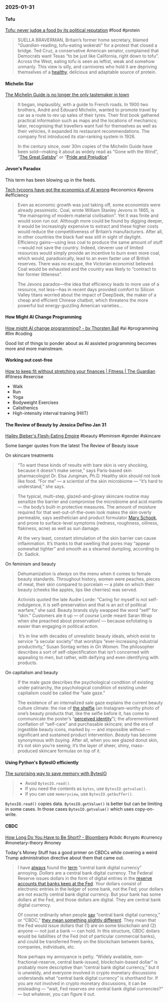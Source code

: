 ### 2025-01-31
#### Tofu
[Tofu: never judge a food by its political reputation](https://www.economist.com/culture/2025/01/27/tofu-never-judge-a-food-by-its-political-reputation) #food #protein

> SUELLA BRAVERMAN, Britain’s former home secretary, blamed “_Guardian_-reading, tofu-eating wokerati” for a protest that closed a bridge. Ted Cruz, a conservative American senator, complained that Democrats want Texas “to be just like California, right down to tofu”. Across the West, eating tofu is seen as leftist, weak and somehow unmanly. This view is silly, and carnivores who hold it are depriving themselves of a [healthy](https://www.economist.com/christmas-specials/2022/12/20/how-food-affects-the-mind-as-well-as-the-body), delicious and adaptable source of protein.
#### Michelin Star
[The Michelin Guide is no longer the only tastemaker in town](https://www.economist.com/culture/2025/01/30/the-michelin-guide-is-no-longer-the-only-tastemaker-in-town)

> It began, implausibly, with a guide to French roads. In 1900 two brothers, André and Édouard Michelin, wanted to promote travel by car as a route to rev up sales of their tyres. Their first book gathered practical information such as maps and the locations of mechanics; later, recognising that travellers want fuel for themselves as well as their vehicles, it expanded its restaurant recommendations. The company first introduced its star-ranking system in 1926.
> 
> In the century since, over 30m copies of the Michelin Guide have been sold—making it about as widely read as “Gone with the Wind”, “[The Great Gatsby](https://www.economist.com/prospero/2011/09/30/the-book-of-illusion)” or “[Pride and Prejudice](https://www.economist.com/books-and-arts/2020/06/27/the-bbcs-pride-and-prejudice-is-a-lockdown-delight)”.

#### Jevon's Paradox
This term has been blowing up in the feeds.

[Tech tycoons have got the economics of AI wrong](https://www.economist.com/finance-and-economics/2025/01/30/tech-tycoons-have-got-the-economics-of-ai-wrong) #economics #jevons #efficiency

> Even as economic growth was just taking off, some economists were already pessimistic. Coal, wrote William Stanley Jevons in 1865, is “the mainspring of modern material civilisation”. Yet it was finite and would soon run out. Although more could be found by digging deeper, it would be increasingly expensive to extract and these higher costs would reduce the competitiveness of Britain’s manufacturers. After all, in other countries the black fuel was still in sight of daylight. Efficiency gains—using less coal to produce the same amount of stuff—would not save the country. Indeed, cleverer use of limited resources would simply provide an incentive to burn even more coal, which would, paradoxically, lead to an even faster use of British reserves. There was no escape, the Victorian economist believed. Coal would be exhausted and the country was likely to “contract to her former littleness”.
>
> The Jevons paradox—the idea that efficiency leads to more use of a resource, not less—has in recent days provided comfort to Silicon Valley titans worried about the impact of DeepSeek, the maker of a cheap and efficient Chinese chatbot, which threatens the more powerful but energy-guzzling American varieties…

#### How Might AI Change Programming
[How might AI change programming? - by Thorsten Ball](https://registerspill.thorstenball.com/p/how-might-ai-change-programming) #ai #programming #llm #coding 

Good list of things to ponder about as AI assisted programming becomes more and more mainstream.

#### Working out cost-free
[How to keep fit without stretching your finances \| Fitness \| The Guardian](https://www.theguardian.com/lifeandstyle/2025/jan/25/how-to-keep-fit-cheap-free) #fitness #exercise

- Walk
- Run
- Yoga
- Bodyweight Exercises
- Calisthenics
- High-intensity interval training (HIIT)
#### The Review of Beauty by Jessica DeFino Jan 31
[Hailey Bieber's Flesh-Eating Empire](https://jessicadefino.substack.com/p/hailey-bieber-rhode-sephora) #beauty #feminism #gender #skincare 

Some banger quotes from the latest The Review of Beauty issue

On skincare treatments

> “To want these kinds of results with bare skin is very shocking, because it doesn't make sense,” says Paris-based skin pharmacologist Dr. Elsa Jungman, Ph.D. Healthy skin should not look like food. “For me” — a scientist of the skin microbiome — “it’s hard to understand,” she says.

> The typical, multi-step, glazed-and-glowy skincare routine may sensitize the barrier and compromise the microbiome and acid mantle — the body’s built-in protective measures. The amount of moisture required for that wet-out-of-the-oven look makes the skin overly permeable, says aesthetician and product formulator [Mary Schook](https://www.msapothecary.com/), and prone to surface-level symptoms (redness, roughness, oiliness, flakiness, acne) as well as sun damage.
>
> At the very least, constant stimulation of the skin barrier can cause inflammation. It’s thanks to that swelling that pores may “appear somewhat tighter” and smooth as a steamed dumpling, according to Dr. Sadick.

On feminism and beauty

> Dehumanization is _always_ on the menu when it comes to female beauty standards. Throughout history, women were peaches, pieces of meat, their skin compared to porcelain — a plate on which their beauty (cheeks like apples, lips like cherries) was served.

> Activists quoted the late Audre Lorde: “Caring for myself is not self-indulgence, it is self-preservation and that is an act of political warfare,” she said. Beauty brands slyly swapped the word “self” for “skin.” Customers ate it up — of _course_ Lorde meant Saran Wrap when she preached about preservation! — because exfoliating is easier than engaging in political action.

>  It’s in line with decades of unrealistic beauty ideals, which exist to service “a secular society” that worships “ever-increasing industrial productivity,” Susan Sontag writes in _On Women._ The philosopher describes a sort of self-objectification that isn’t concerned with appealing to men, but rather, with deifying and even identifying with products.

On capitalism and beauty

> If the male gaze describes the psychological condition of existing under patriarchy, the psychological condition of existing under capitalism could be called the “sale gaze.”
>
> The existence of an internalized sale gaze explains the current beauty culture climate: the rise of [the shelfie](https://www.wsj.com/articles/SB10001424052702304279904579517920636130910) (an Instagram-worthy photo of one’s beauty products that, like the selfie before it, has come to communicate the poster’s “[perceived identity](https://www.actascientific.com/ASMS/pdf/ASMS-03-0324.pdf)”); the aforementioned conflation of “self-care” and purchasable skincare; and the era of ingestible beauty icons, marked by — and impossible without — significant and sustained product intervention. _Beauty_ has become synonymous with _buying._ After all, when you see glazed donut skin, it’s not skin you’re seeing; it’s the layer of sheer, shiny, mass-produced skincare formulas on top of it.
>
#### Using Python's BytesIO efficiently
[The surprising way to save memory with BytesIO](https://pythonspeed.com/articles/bytesio-reduce-memory-usage/)

> - Avoid `BytesIO.read()`.
> - If you need the contents as `bytes`, use `BytesIO.getvalue()`.
> - If you can use `memoryview`, use `BytesIO.getbuffer()`.

`BytesIO.read()` copies data. `BytesIO.getValue()` is better but can be limiting in some cases. In those cases `BytesIO.getvalue()` which uses copy-on-write.

#### CBDC
[How Long Do You Have to Be Short? - Bloomberg](https://www.bloomberg.com/opinion/articles/2025-01-30/how-long-do-you-have-to-be-short?srnd=undefined&sref=6rqLu4ZS) #cbdc #crypto #currency #monetary-theory #money 

Today's Money Stuff has a good primer on CBDCs while covering a weird Trump administration directive about them that came out.

> I have [always](https://www.bloomberg.com/opinion/articles/2021-06-16/don-t-pay-gambling-debts-by-insider-trading?sref=1kJVNqnU) found the [term](https://www.bloomberg.com/opinion/articles/2021-06-29/facebook-victory-against-the-ftc-is-an-antitrust-lesson-in-monopoly-power-kqi8jeku?sref=1kJVNqnU) “central bank digital currency” annoying. _Dollars_ are a central bank digital currency. The Federal Reserve issues dollars in the form of digital entries in the [reserve accounts that banks keep at the Fed](https://www.federalreserve.gov/monetarypolicy/bst_fedsbalancesheet.htm). _Your_ dollars consist of electronic entries in the ledger of some bank, not the Fed; your dollars are not exactly central bank digital currency. But your bank has some dollars at the Fed, and those dollars are digital. They are central bank digital currency.
> 
> Of course ordinarily when people [say](https://www.bloomberg.com/opinion/articles/2024-10-10/crypto-market-makers-made-some-markets?sref=1kJVNqnU) “central bank digital currency,” or “CBDC,” [they mean something slightly different](https://www.federalreserve.gov/publications/money-and-payments-discussion-paper.htm). They mean that the Fed would issue dollars that (1) are on some blockchain and (2) anyone — not just a bank — can hold. In this structure, CBDC dollars would be liabilities of the Fed (not of particular commercial banks), and could be transferred freely on the blockchain between banks, companies, individuals, etc.
> 
> Now perhaps my annoyance is petty. “Widely available, non-fractional-reserve, central bank-issued, blockchain-based dollar” is probably more descriptive than “central bank digital currency,” but it is unwieldy, and everyone involved in crypto monetary discussions understands what “central bank digital currency” is shorthand for. If you are _not_ involved in crypto monetary discussions, it can be misleading — “wait, Fed reserves _are_ central bank digital currencies?” — but whatever, you can figure it out.